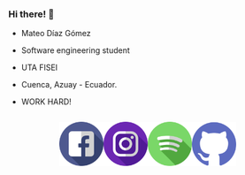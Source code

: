 ### Hi there! 👋

* Mateo Díaz Gómez

* Software engineering student

* UTA FISEI

* Cuenca, Azuay - Ecuador.

* WORK HARD!

<div style = "display: flex; justify-content: center;">

<a href="https://www.facebook.com/mateo.diaz.13/"><img src="icons/facebook.png" alt="Facebook" width="80" height="80"></a>

<a href = "https://www.instagram.com/_matcris_/"><img src="icons/instagram.png" alt="Instagram"
width="80" height="80"></a>

<a href = "https://open.spotify.com/user/213jio4nopdjdtmoqqljy3uaisi=860b4c9764d348d6"><img src="icons/spotify.png" alt="Spotify" width="80" height="80"></a>

<a href = "https://github.com/carlomagnowhite"><img src="icons/github.png" alt="Github" width="80" height="80"></a>

</div>






<!---
**carlomagnowhite/carlomagnowhite** is a ✨ _special_ ✨ repository because its `README.md` (this file) appears on your GitHub profile.

Here are some ideas to get you started:

- 🔭 I’m currently working on ...
- 🌱 I’m currently learning ...
- 👯 I’m looking to collaborate on ...
- 🤔 I’m looking for help with ...
- 💬 Ask me about ...
- 📫 How to reach me: ...
- 😄 Pronouns: ...
- ⚡ Fun fact: ...
--->
